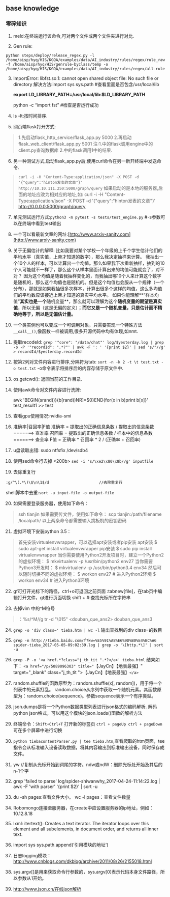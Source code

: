 ﻿**base knowledge**
-------------
### 零碎知识

 1. meld:在终端运行该命令,可对两个文件或两个文件夹进行对比.

 2. Gen rule:

 `python steps/deploy/release_regex.py -l /home/aisp/hyq/HIS/KGQA/examples/data/AI_industry/rules/regex/rule_raw -f /home/aisp/hyq/HIS/genrule-byclass/temp -o /home/aisp/hyq/HIS/KGQA/examples/data/AI_industry/rules/regex/all-rule`
 

 3. ImportError: libfst.so.1: cannot open shared object file: No such file or directory
解决方法:import sys
sys.path #查看里面是否包含/usr/local/lib

    **export LD_LIBRARY_PATH=/usr/local/lib:$LD_LIBRARY_PATH**

    python -c “import fst” #检查是否运行成功
  

 4. ls -lt:按时间排序.
 5. 网页端flask打开方式:
 >1.先启动flask_http_service/flask_app.py 5000
   2.再启动flask_web_client/flask_app.py 5001
注:1.中的flask调用engine中的client.py查询数据库 2.中的flask调用1中的结果.

 6. 另一种测试方式,启动flask_app.py后,使用curl命令在另一新开终端中发送命令.
 >`curl -i -H "Content-Type:application/json" -X POST -d '{"query":"hinton发表的文章"}' http://10.10.111.250:5000/graph/query`
 如果启动的是本地的服务器,后面的地址应改为相对应的地址,如:
curl -i -H "Content-Type:application/json" -X POST -d '{"query":"hinton发表的文章"}' http://0.0.0.0:5000/graph/query

 7. 单元测试运行方式:`python3 -m pytest -s tests/test_engine.py` #-s参数可以在终端中看到test输出
 8. 一个可以看最新文章的网址:[http://www.arxiv-sanity.com](http://www.arxiv-sanity.com)
 9. 关于无偏估计的解释:
比如我要对某个学校一个年级的上千个学生估计他们的平均水平（真实值，上帝才知道的数字），那么我决定抽样来计算。
我抽出一个10个人的样本，可以计算出一个均值。那么如果我下次重新抽样，抽到的10个人可能就不一样了，那么这个从样本里面计算出来的均值可能就变了，对不对？
因为这个均值是随着我抽样变化的，而我抽出哪10个人来计算这个数字是随机的，那么这个均值也是随机的。但是这个均值也会服从一个规律（一个分布），那就是如果我抽很多次样本，计算出很多个这样的均值，这么多均值们的平均数应该接近上帝才知道的真实平均水平。
如果你能理解**“样本均值”**其实也是一个**随机变量**，那么就可以理解为这个**随机变量的期望是真实值**，所以无偏（这是无偏的定义）；**而它又是一个随机变量，只是估计而不精确地等于，所以是无偏估计量。**

 10. 一个类实例也可以变成一个可调用对象，只需要实现一个特殊方法`__call__()`,像函数一样被调用,很多开源代码中均有体现,如nmt.
 11. 提取recodeId:
`grep '"core": "/data/chat"' log/$yesterday.log | grep -o -P '"recordId": ".*?"' | awk -F ': ' '{print $2}' | sed 's/"//g' > recordId/$yesterday.recordId`
 

 12. 按第2列对文件内容进行排序,分隔符为tab: 
 `sort -n -k 2 -t \t test.txt -o test.txt`
 -o命令表示将排序后的内容存储于原文件中.
 

 13. os.getcwd(): 返回当前的工作目录.

 14. 使用awk命令对文件内容进行洗牌:
   

     awk 'BEGIN{srand()}{b[rand()NR]=$0}END{for(x in b)print b[x]}' test_result1 >> test

 15. 查看gpu使用情况:nvidia-smi
 16. 准确率|召回率|F值
 准确率 = 提取出的正确信息条数 / 提取出的信息条数  =======> 查准率
召回率 = 提取出的正确信息条数 / 样本中的信息条数 =======> 查全率
F值  = 正确率 * 召回率 * 2 / (正确率 + 召回率)

 17. u盘读取出错:  sudo ntfsfix /dev/sdb4
 18. 使用sed命令行去掉 <200b>
  `sed -i 's/\xe2\x80\x8b//g' inputfile`
  

 19. 去除重复行
 

    :g/^\(.*\)\$\n\1$/d                      //去除重复行

 shell脚本中去重:`sort -u input-file -o output-file`
 

 20. 如果需要登录服务器，使用如下命令：
>ssh tianjin
>如果需要传文件，使用如下命令：
>scp tianjin:/path/filename /localpath/
>以上两条命令都需要输入跳板机的密钥密码

 21. 虚拟环境下安装python 3.5：
>首先安装virtualenvwrapper，可以选择apt安装或者pip安装
apt安装
\$ sudo apt-get install virtualenvwrapper
pip安装
\$ sudo pip install virtualenvwrapper
当你需要使用Python2开发项目时，建立一个Python2的虚拟环境：
\$ mkvirtualenv -p /usr/bin/python2 env27
当你需要Python3开发时：
\$ mkvirtualenv -p /usr/bin/python3.4 env34
然后可以随时切换不同的虚拟环境：
\$ workon env27  # 进入Python2环境
\$ workon env34  # 进入Python3环境
 

 22. gf可打开光标下的路径，ctrl+o可退回之前页面
:tabnew[file]，在tab页中编辑打开文件，gt进行页面切换
shift + #:查找光标所在字符串

 23. 去掉vim 中的^M符号
 >：%s/^M//g
tr -d "\015" <douban_que_ans2> douban_que_ans3

 24. `grep -o 'div class=' tieba.htm | wc -l` 输出查找到的div class=的数目

 25. `grep -n http://tieba.baidu.com/f?kw=%E5%91%A8%E6%9D%B0%E4%BC%A6 spider-tieba_2017-05-05-09:02:39.log | grep -o '\[http.*\]' | sort -u`
 26. `grep -P -o '<a href.*?class="j_th_tit ".*?</a>' tieba.html` 结果如下：
`<a href="/p/5089096303" title="`【JayCn】【地表最强】" target="_blank" class="j_th_tit ">【JayCn】【地表最强】`</a>`

 27. random.shuffle的函数原型为：random.shuffle(x[, random])，用于将一个列表中的元素打乱。
random.choice从序列中获取一个随机元素。其函数原型为：random.choice(sequence)。参数sequence表示一个有序类型。

 28. json.dumps是将一个Python数据类型列表进行json格式的编码解析.
解码python json格式，可以用这个模块的json.loads()函数的解析方法

 29. 终端命令：`Shift+Ctrl+T` 打开新的标签页
`ctrl + pageUp ctrl + pageDown`可在多个屏幕中进行切换

 30. `python tiebacontentParser.py | tee tieba.htm`,查看爬取的htm页面，tee指令会从标准输入设备读取数据，将其内容输出到标准输出设备，同时保存成文件。
 31. yw //复制从光标开始到词尾的字符。ndw或ndW：删除光标处开始及其后的n-1个字
 32. grep 'failed to parse' log/spider-shiwanwhy_2017-04-24-11:14:22.log | awk -F 'with parser' '{print $2}' | sort -u
 33. du -sh pages:查看文件大小。
wc -l pages：查看文件数量

 34. Robomongo连接至服务器，在create中应设置服务器的ip地址，例如：10.12.8.18
 35. lxml: itertext():
Creates a text iterator. The iterator loops over this element and all subelements, in document order, and returns all inner text.

 36. import sys
sys.path.append(’引用模块的地址')

 37. 日志logging模块：http://www.cnblogs.com/dkblog/archive/2011/08/26/2155018.html
 38. sys.argv[]是用来获取命令行参数的，sys.argv[0]表示代码本身文件路径，所以参数从1开始。
 39. http://www.json.cn/在线json解析
